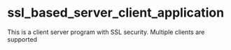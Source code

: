 # ssl_based_server_client_application
This is a client server program with SSL security. Multiple clients are supported<br>
